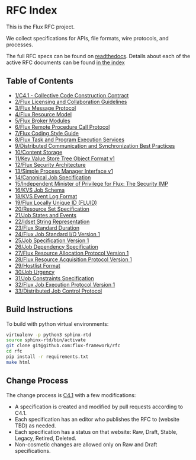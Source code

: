 RFC Index
=========

This is the Flux RFC project.

We collect specifications for APIs, file formats, wire protocols, and
processes.

The full RFC specs can be found on [readthedocs](https://flux-framework.readthedocs.io/projects/flux-rfc/en/latest).
Details about each of the active RFC documents can be found [in the index](index.rst)

Table of Contents
-----------------

- [1/C4.1 - Collective Code Construction Contract](spec_1.rst)
- [2/Flux Licensing and Collaboration Guidelines](spec_2.rst)
- [3/Flux Message Protocol](spec_3.rst)
- [4/Flux Resource Model](spec_4.rst)
- [5/Flux Broker Modules](spec_5.rst)
- [6/Flux Remote Procedure Call Protocol](spec_6.rst)
- [7/Flux Coding Style Guide](spec_7.rst)
- [8/Flux Task and Program Execution Services](spec_8.rst)
- [9/Distributed Communication and Synchronization Best Practices](spec_9.rst)
- [10/Content Storage](spec_10.rst)
- [11/Key Value Store Tree Object Format v1](spec_11.rst)
- [12/Flux Security Architecture](spec_12.rst)
- [13/Simple Process Manager Interface v1](spec_13.rst)
- [14/Canonical Job Specification](spec_14.rst)
- [15/Independent Minister of Privilege for Flux: The Security IMP](spec_15.rst)
- [16/KVS Job Schema](spec_16.rst)
- [18/KVS Event Log Format](spec_18.rst)
- [19/Flux Locally Unique ID (FLUID)](spec_19.rst)
- [20/Resource Set Specification](spec_20.rst)
- [21/Job States and Events](spec_21.rst)
- [22/Idset String Representation](spec_22.rst)
- [23/Flux Standard Duration](spec_23.rst)
- [24/Flux Job Standard I/O Version 1](spec_24.rst)
- [25/Job Specification Version 1](spec_25.rst)
- [26/Job Dependency Specification](spec_26.rst)
- [27/Flux Resource Allocation Protocol Version 1](spec_27.rst)
- [28/Flux Resource Acquisition Protocol Version 1](spec_28.rst)
- [29/Hostlist Format](spec_29.rst)
- [30/Job Urgency](spec_30.rst)
- [31/Job Constraints Specification](spec_31.rst)
- [32/Flux Job Execution Protocol Version 1](spec_32.rst)
- [33/Distributed Job Control Protocol](spec_33.rst)

Build Instructions
------------------

To build with python virtual environments:

```bash
virtualenv -p python3 sphinx-rtd
source sphinx-rtd/bin/activate
git clone git@github.com:flux-framework/rfc
cd rfc
pip install -r requirements.txt
make html
```


Change Process
--------------

The change process is [C4.1](spec_1.rst) with
a few modifications:

-   A specification is created and modified by pull requests according
    to C4.1.
-   Each specification has an editor who publishes the RFC to (website
    TBD) as needed.
-   Each specification has a status on that website: Raw, Draft, Stable,
    Legacy, Retired, Deleted.
-   Non-cosmetic changes are allowed only on Raw and Draft
    specifications.
